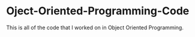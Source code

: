 # Oject-Oriented-Programming-Code
This is all of the code that I worked on in Object Oriented Programming. 

